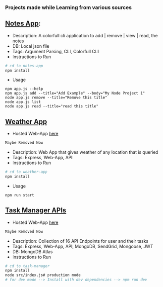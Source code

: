 ### Projects made while Learning from various sources

## [Notes App](https://github.com/1UC1F3R616/Node.js-Learning-Projects/tree/master/notes-app):
- Description: A colorfull cli application to add | remove | view | read, the notes
- DB: Local json file
- Tags: Argument Parsing, CLI, Colorfull CLI
- Instructions to Run
```bash
# cd to notes-app
npm install
````
- Usage
```
npm app.js --help
npm app.js add --title="Add Example" --body="My Node Project 1"
node app.js remove --title="Remove this title"
node app.js list
node app.js read --title="read this title"
```

## [Weather App](https://github.com/1UC1F3R616/Node.js-Learning-Projects/tree/master/weather-app)
- Hosted Web-App [here](https://weather-app763.herokuapp.com/)
```txt
Maybe Removed Now
```
- Description: Web App that gives weather of any location that is queried
- Tags: Express, Web-App, API
- Instructions to Run
```bash
# cd to weather-app
npm install
````
- Usage
```
npm run start
```

## [Task Manager APIs](https://github.com/1UC1F3R616/task-manager-api)
- Hosted Web-App [here](https://task-app-kush616.herokuapp.com)
```txt
Maybe Removed Now
```
- Description: Collection of 16 API Endpoints for user and their tasks
- Tags: Express, Web-App, API, MongoDB, SendGrid, Mongoose, JWT
- DB: MongoDB Atlas
- Instructions to Run
```bash
# cd to task-manager
npm install
node src/index.js# production mode
# for dev mode --> Install with dev dependencies --> npm run dev
````

